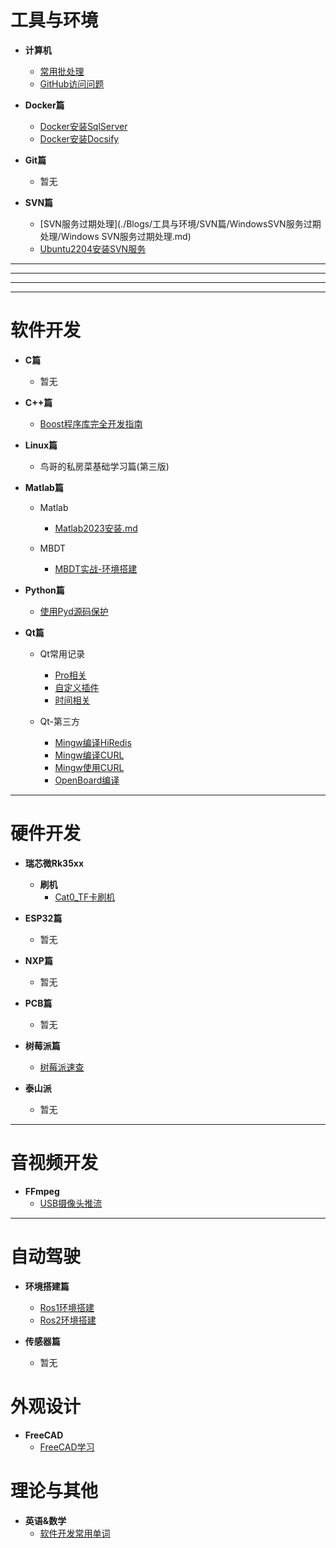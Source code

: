 # 工具与环境

- **计算机**
    - [常用批处理](./Blogs/工具与环境/计算机篇/常用批处理.md)
    - [GitHub访问问题](./Blogs/工具与环境/计算机篇/GitHub访问问题.md)
    


- **Docker篇**
    - [Docker安装SqlServer](/Blogs/工具与环境/Docker篇/SqlServer_安装/Docker安装SqlServer.md)
    - [Docker安装Docsify](/Blogs/工具与环境/Docker篇/Docker安装Docsify.md)
- **Git篇**
    - 暂无
- **SVN篇**
    - [SVN服务过期处理](./Blogs/工具与环境/SVN篇/WindowsSVN服务过期处理/Windows SVN服务过期处理.md)
    - [Ubuntu2204安装SVN服务](./Blogs/工具与环境/SVN篇/Ubuntu2204安装SVN服务.md)

---

---

---

---



# 软件开发

- **C篇**
    - 暂无
- **C++篇**
    - [Boost程序库完全开发指南](/Blogs/软件开发/C++篇/C++Boost/Readme.md)
- **Linux篇**
    - 鸟哥的私房菜基础学习篇(第三版)
- **Matlab篇**
    - Matlab
        - [Matlab2023安装.md](/Blogs/软件开发/Matlab篇/环境及安装/Matlab2023安装.md)
    
    - MBDT
        - [MBDT实战-环境搭建](/Blogs/软件开发/Matlab篇/MBDT实战/MBDT实战-环境搭建.md)
    
- **Python篇**
    - [使用Pyd源码保护](/Blogs/软件开发/Python篇/发布相关/使用Pyd源码保护.md)
- **Qt篇**
    - Qt常用记录
        - [Pro相关](/Blogs/软件开发/Qt篇/Qt常用记录/Pro相关.md)
        - [自定义插件](/Blogs/软件开发/Qt篇/Qt常用记录/自定义插件.md)
        - [时间相关](/Blogs/软件开发/Qt篇/Qt常用记录/时间相关.md)

    - Qt-第三方
        - [Mingw编译HiRedis](/Blogs/软件开发/Qt篇/Qt-HiRedis/Mingw编译HiRedis.md)
        - [Mingw编译CURL](/Blogs/软件开发/Qt篇/Qt-CURL/Mingw编译CURL.md)
        - [Mingw使用CURL](/Blogs/软件开发/Qt篇/Qt-CURL/Mingw使用CURL.md)
        - [OpenBoard编译](/Blogs/软件开发/Qt篇/开源软件/OpenBoard编译.md)


---

# 硬件开发

- **瑞芯微Rk35xx**
    - **刷机**
        - [Cat0_TF卡刷机](/Blogs/硬件开发/瑞芯微Rk35xx/Cat0_TF卡刷机.md)

- **ESP32篇**
    - 暂无
- **NXP篇**
    - 暂无
- **PCB篇**
    - 暂无
- **树莓派篇**
    - [树莓派速查](/Blogs/硬件开发/树莓派篇/树莓派速查.md)

- **泰山派**
    - 暂无


---

# 音视频开发

- **FFmpeg**
    - [USB摄像头推流](\Blogs\Docsify_Blogs\Blogs\音视频开发\USB摄像头推流.md)

---

# 自动驾驶

- **环境搭建篇**
   - [Ros1环境搭建](./Blogs/自动驾驶/环境搭建篇/Ros1/Ros1环境搭建.md)
   - [Ros2环境搭建](./Blogs/自动驾驶/环境搭建篇/Ros2/Ros2环境搭建.md)
   
- **传感器篇**
   - 暂无

# 外观设计

- **FreeCAD**
    - [FreeCAD学习](./Blogs/外观设计/FreeCAD篇/练习/Study.md)

# 理论与其他

- **英语&数学**
    - [软件开发常用单词](/Blogs/理论与其他/软件开发常用单词.md)
